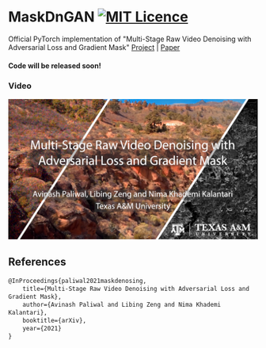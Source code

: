 # MaskDnGAN [![MIT Licence](https://badges.frapsoft.com/os/mit/mit.svg?v=103)](https://opensource.org/licenses/mit-license.php)
Official PyTorch implementation of "Multi-Stage Raw Video Denoising with Adversarial Loss and Gradient Mask" [Project](https://people.engr.tamu.edu/nimak/Papers/ICCP2021_denoising) | [Paper](https://arxiv.org/abs/2103.02861)  

#### Code will be released soon!   

### Video
[![Audi R8](misc/video_shot.jpg)](https://www.youtube.com/watch?v=43HH3YN8U10)

## References
```
@InProceedings{paliwal2021maskdenosing,
    title={Multi-Stage Raw Video Denoising with Adversarial Loss and Gradient Mask},
    author={Avinash Paliwal and Libing Zeng and Nima Khademi Kalantari},
    booktitle={arXiv},
    year={2021}
}
```
